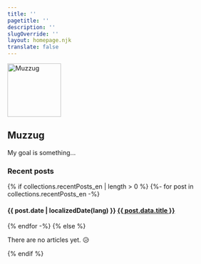 ```yaml
---
title: ''
pagetitle: ''
description: ''
slugOverride: ''
layout: homepage.njk
translate: false
---
```


<div class="author-homepage">
    <img src="/images/muzz.webp" class="author-avatar-homepage" alt="Muzzug" width="120px" height="120px">
    <h2 class="author-name">Muzzug</h2>
    <p>My goal is something...</p>
</div>

<div class="recent-posts">

### Recent posts

{% if collections.recentPosts_en | length > 0 %}
    {%- for post in collections.recentPosts_en -%}
        <h4 class="">{{ post.date | localizedDate(lang) }}</b> <a href="{{ post.url }}">{{ post.data.title }}</a></h4>
    {% endfor -%}
{% else %}
  <p>There are no articles yet. 😥</p>
{% endif %}
</div>